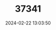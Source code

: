 ---
title: "37341"
category: "Kibatalia gitingensis"
draft: false
date: 2024-02-22 13:03:50
languages:
  Iloko: ["Cagpaayan"]
  Bikol: ["Laniti"]
  Tagalog: ["Laniting-gubat", "Laneteng-gubat"]
---